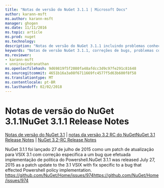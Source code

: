 ```yaml
---
title: "Notas de versão do NuGet 3.1.1 | Microsoft Docs"
author: karann-msft
ms.author: karann-msft
manager: ghogen
ms.date: 11/11/2016
ms.topic: article
ms.prod: nuget
ms.technology: 
description: "Notas de versão do NuGet 3.1.1 incluindo problemas conhecidos, correções de bug, recursos adicionados e DCRs."
keywords: "Notas de versão NuGet 3.1.1, correções de bugs, problemas conhecidos, adicionaram recursos, DCRs"
ms.reviewer:
- karann-msft
- unniravindranathan
ms.openlocfilehash: 9d69819f5f2080fa48afdcc3d9c97fe291c81648
ms.sourcegitcommit: 4651b16a3a08f6711669fc4577f5d63b600f8f58
ms.translationtype: MT
ms.contentlocale: pt-BR
ms.lasthandoff: 02/02/2018
---
```

# <a name="nuget-311-release-notes"></a><span data-ttu-id="8fe6b-104">Notas de versão do NuGet 3.1.1</span><span class="sxs-lookup"><span data-stu-id="8fe6b-104">NuGet 3.1.1 Release Notes</span></span>

<span data-ttu-id="8fe6b-105">[Notas de versão do NuGet 3.1](../release-notes/nuget-3.1.md) | [notas da versão 3.2 RC do NuGet](../release-notes/nuget-3.2-RC.md)</span><span class="sxs-lookup"><span data-stu-id="8fe6b-105">[NuGet 3.1 Release Notes](../release-notes/nuget-3.1.md) | [NuGet 3.2-RC Release Notes](../release-notes/nuget-3.2-RC.md)</span></span>

<span data-ttu-id="8fe6b-106">NuGet 3.1.1 foi lançado 27 de julho de 2015 como um patch de atualização para VSIX 3.1 com correção específica a um bug que efetuada implementação de política do Powershell.</span><span class="sxs-lookup"><span data-stu-id="8fe6b-106">NuGet 3.1.1 was released July 27, 2015 as a patch update to the 3.1 VSIX with fix specific to a bug that effected Powershell policy implementation.</span></span>
[<span data-ttu-id="8fe6b-107">https://github.com/NuGet/Home/issues/974</span><span class="sxs-lookup"><span data-stu-id="8fe6b-107">https://github.com/NuGet/Home/issues/974</span></span>](https://github.com/NuGet/Home/issues/974)